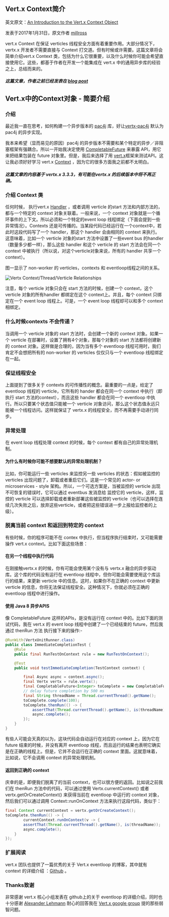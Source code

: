 ## Vert.x Context简介

英文原文：[An Introduction to the Vert.x Context Object](http://vertx.io/blog/an-introduction-to-the-vert-x-context-object/)

发表于2017年1月31日，原文作者 [millross](http://github.com/millross)

vert.x Context 在保证 verticles 线程安全方面有着重要作用。大部分情况下，vertx.x 开发者不需要直接与 Context 打交道。但有时候或许需要。这篇文章将会简单介绍vert.x Context 类，包括为什么它很重要，以及什么时候你可能会希望直接使用它。这些，都基于作者在开发一个能集成在 vert.x 中的通用异步库的经验之上，总结而来的。

##### 这篇文章，作者之前已经发表在 [blog post](http://www.millross-consultants.com/vertx_context_object.html)

## Vert.x中的Context对象 - 简要介绍

### 介绍

最近我一直在思考，如何构建一个异步版本的 [pac4j](http://www.pac4j.org/) 库，好让[vertx-pac4j](https://github.com/pac4j/vertx-pac4j) 默认为 pac4j 的异步实现。

我本来希望（显而易见的原因）pac4j 的异步版本不需要和某个特定的异步／非阻塞框架有强耦合。所以一开始我决定使用 [CompletableFuture](http://docs.oracle.com/javase/8/docs/api/java/util/concurrent/CompletableFuture.html) 来暴露 API，用它来把结果包装在 future 对象里。但是，我后来选择了用 [vert.x](http://vertx.io/)框架来测试API。这让我必须好好学习 vert.x [Context](http://vertx.io/docs/apidocs/io/vertx/core/Context.html) ，因为它的很多方面我之前都不太明白。

##### 这篇文章的内容基于 vertx.x 3.3.3，有可能在vertx.x 的后续版本中将不再正确。

### 介绍 Context 类

任何时候， 执行vert.x [Handler](http://vertx.io/docs/apidocs/io/vertx/core/Handler.html) ，或者调用 verticle 的start 方法和内部方法的，都与一个特定的 context 对象关联着。一般来说，一个 context 对象就是一个循环事件的上下文。所以必须和一个特定的event loop 线程绑定（下面会提到一些异常情况）。Contexts 还是可传播的。当某段代码已经运行在一个context中，若此时这段代码写了一个 handler，那这个 handler 会由相同的 context 来执行。这意味着，比如一个 verticle 对象的start 方法中设置了一些event bus 的handler（数量多少都一样），那么这些 handler 和这个 verticle 的 start 方法会在同一个 context 中被执行（所以说，对这个verticle对象来说，所有的 handler 共享一个 context）。

图一显示了 non-worker 的 verticles，contexts 和 eventloop线程之间的关系。



![Vertx Context/Thread/Verticle Relationships](http://vertx.io/assets/blog/vertx3-intro-to-context-object/VertxContextRelationships.png)

注意，每个 verticle 对象只会在 start 方法的时候，创建一个 context，这个verticle 对象的所有handler 都绑定在这个 context上。并且，每个 context 只绑定在一个 event loop 线程上。可是，一个 event loop 线程却可以和多个 context 相绑定。

### 什么时候contexts 不会传递？

当调用一个 verticle 对象的 start 方法时，会创建一个新的 context 对象。如果一个 verticle 在部署时，设置了拥有4个对象，那每个对象的 start 方法都将创建新的 context 对象。这样做是合理的，因为当有多个 eventloop 线程可用时，我们肯定不会想把所有的 non-worker 的 verticles 仅仅只与一个 eventloop 线程绑定在一起。

### 保证线程安全

上面提到了很多关于 contexts 的可传播性的概念。最重要的一点是，给定了 eventloop 线程的 verticle，它所有的 hander 都会在同一个 context 中执行（即执行 start 方法的context），而且这些 handler 都会在同一个 eventloop 中执行。所以只要某个状态值只能被一个 verticle 对象访问，那么这个状态值永远只能被一个线程访问。这样就保证了 vertx.x 的线程安全，而不再需要手动进行同步。

### 异常处理

在 event loop 线程处理 context 的时候，每个 context 都有自己的异常处理机制。

#### 为什么有时候你可能不想要默认的异常处理机制？

比如，你可能运行一些 verticles 来监控另一些 verticles 的状态：假如被监控的 verticles 出现问题了，卸载或者重启它们。这是一个常见的 actor- or microservices - style 架构。所以，一个可选方案是，当被监控的 verticle 出现不可恢复的错误时，它可以通过 eventbus 发消息给 监控它的 verticle，这样，监控的 verticle 可以选择卸载或者重新部署这些被监控的 verticle（也可以选择在连续几次失败之后，放弃这些verticle，或者把这些错误进一步上报给监控者的上级）。

### 脱离当前 context 和返回到特定的 context

有些时候，你的程序可能不在 contex 中执行，但当程序执行结束时，又可能需要操作 vert.x context。比如下面这些场景：

#### 在另一个线程中执行代码

在刚接触vertx.x 的时候，你有可能会使用某个没有与 vertx.x 融合的异步驱动库。这个库的代码没有运行在 eventloop 线程中，但你可能会需要使用这个库运行的结果，来更新 verticle 中的信息。这时，如果你不在正确的 context 中更新 verticle 的信息，你将无法保证线程安全。这种情况下，你就必须在正确的 eventloop 线程中进行操作。

#### 使用 Java 8 异步APIS

像 CompletableFuture 这样的APIs，是没有运行在 context 中的。比如下面的测试代码，我在 vert.x 的 event loop 线程中创建了一个已经结束的 future，然后我通过 thenRun 方法 执行接下来的操作:-

```java
@RunWith(VertxUnitRunner.class)
public class ImmediateCompletionTest {
    @Rule
    public final RunTestOnContext rule = new RunTestOnContext();

    @Test
    public void testImmediateCompletion(TestContext context) {

        final Async async = context.async();
        final Vertx vertx = rule.vertx();
        final CompletableFuture<Integer> toComplete = new CompletableFuture<>();
        // delay future completion by 500 ms
        final String threadName = Thread.currentThread().getName();
        toComplete.complete(100);
        toComplete.thenRun(() -> {
            assertThat(Thread.currentThread().getName(), is(threadName));
            async.complete();
        });
    }
}
```

有些人可能会天真的以为，这块代码会自动运行在对应的 context 上，因为它在 future 结束的时候，并没有离开 eventloop 线程，而且运行的结果也表明它确实是在正确的线程上。但是，它并不会运行在正确的 context 里面。这就意味着，比如说，它不会调用 context 的异常处理机制。

#### 返回到正确的 context

庆幸的是，即便我们脱离了的当前 context，也可以很方便的返回。比如说之前我们在 thenRun 方法中的代码，可以通过使用 Vertx.currentContext() 或者 vertx.getOrCreateContext() 来获得当前在 eventloop 中运行的 context 对象，然后我们可以通过调用 Context::runOnContext 方法来执行这段代码，类似于：

```java
final Context currentContext = vertx.getOrCreateContext();
toComplete.thenRun(() -> {
        currentContext.runOnContext(v -> {
        assertThat(Thread.currentThread().getName(), is(threadName));
        async.complete();
    }
});
```

### 扩展阅读

vert.x 团队也提供了一篇优秀的关于 Vert.x eventloop 的博客，其中就有 context 的详细介绍  ：[Github](https://github.com/vietj/vertx-materials/blob/master/src/main/asciidoc/Demystifying_the_event_loop.adoc) 。

### Thanks致谢

非常感谢 vert.x 核心小组发表在 github上的关于 eventloop 的详细介绍，同时也十分感谢 [Alexander Lehmann](https://twitter.com/alexlehm?lang=en) 耐心的回答我在 [Vert.x google group](https://groups.google.com/forum/#!forum/vertx) 提的那些弱智问题。
